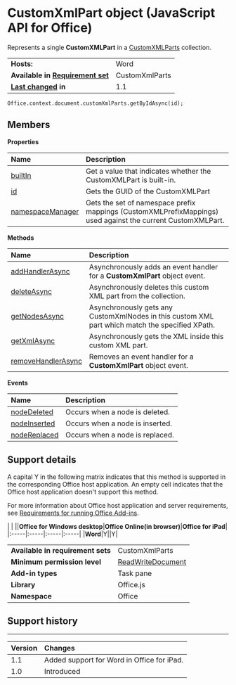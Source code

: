 
# CustomXmlPart object (JavaScript API for Office)
Represents a single  **CustomXMLPart** in a [CustomXMLParts](../reference/shared/customxmlparts-object/customxmlparts-object.md) collection.

|||
|:-----|:-----|
|**Hosts:**|Word|
|**Available in [Requirement set](http://msdn.microsoft.com/library/6b6702f2-b0a5-46ab-a356-8dda897ca8ae%28Office.15%29.aspx)**|CustomXmlParts|
|**[Last changed](#bk_history) in**|1.1|

```
Office.context.document.customXmlParts.getByIdAsync(id);
```


## Members


**Properties**


|**Name**|**Description**|
|:-----|:-----|
|[builtIn](../reference/shared/customxmlpart-object/builtin-property.md)|Get a value that indicates whether the CustomXMLPart is built-in.|
|[id](../reference/shared/customxmlpart-object/id-property.md)|Gets the GUID of the CustomXMLPart|
|[namespaceManager](../reference/shared/customxmlpart-object/namespacemanager-property.md)|Gets the set of namespace prefix mappings (CustomXMLPrefixMappings) used against the current CustomXMLPart.|

**Methods**


|**Name**|**Description**|
|:-----|:-----|
|[addHandlerAsync](../reference/shared/customxmlpart-object/addhandlerasync-method.md)|Asynchronously adds an event handler for a  **CustomXmlPart** object event.|
|[deleteAsync](../reference/shared/customxmlpart-object/deleteasync-method.md)|Asynchronously deletes this custom XML part from the collection.|
|[getNodesAsync](../reference/shared/customxmlpart-object/getnodesasync-method.md)|Asynchronously gets any CustomXmlNodes in this custom XML part which match the specified XPath.|
|[getXmlAsync](../reference/shared/customxmlpart-object/getxmlasync-method.md)|Asynchronously gets the XML inside this custom XML part.|
|[removeHandlerAsync](../reference/shared/customxmlpart-object/removehandlerasync-method.md)|Removes an event handler for a  **CustomXmlPart** object event.|

**Events**


|**Name**|**Description**|
|:-----|:-----|
|[nodeDeleted](../reference/shared/customxmlpart-object/nodedeleted-event.md)|Occurs when a node is deleted.|
|[nodeInserted](../reference/shared/customxmlpart-object/nodeinserted-event.md)|Occurs when a node is inserted.|
|[nodeReplaced](../reference/shared/customxmlpart-object/nodereplaced-event.md)|Occurs when a node is replaced.|

## Support details
<a name="bk_support"> </a>

A capital Y in the following matrix indicates that this method is supported in the corresponding Office host application. An empty cell indicates that the Office host application doesn't support this method.

For more information about Office host application and server requirements, see [Requirements for running Office Add-ins](http://msdn.microsoft.com/library/67340567-bb9a-498c-96d3-3f52f28c16bc%28Office.15%29.aspx).


|
|
||**Office for Windows desktop**|**Office Online(in browser)**|**Office for iPad**|
|:-----|:-----|:-----|:-----|
|**Word**|Y||Y|

|||
|:-----|:-----|
|**Available in requirement sets**|CustomXmlParts|
|**Minimum permission level**|[ReadWriteDocument](http://msdn.microsoft.com/library/da2efadc-4ebf-45fe-be39-397ac1eb1dbd%28Office.15%29.aspx)|
|**Add-in types**|Task pane|
|**Library**|Office.js|
|**Namespace**|Office|

## Support history
<a name="bk_history"> </a>


****


|**Version**|**Changes**|
|:-----|:-----|
|1.1|Added support for Word in Office for iPad.|
|1.0|Introduced|
